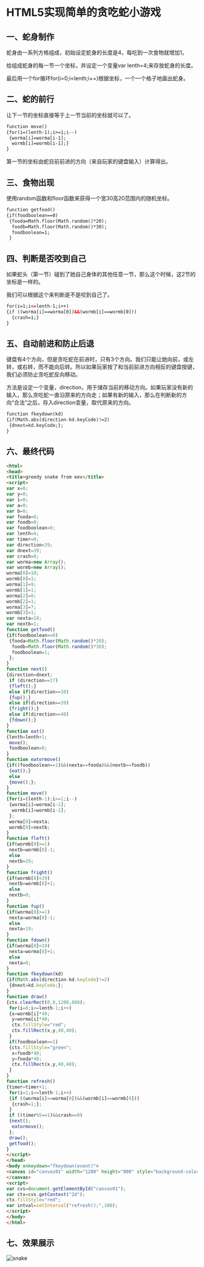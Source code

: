 # HTML5实现简单的贪吃蛇小游戏

## 一、蛇身制作

蛇身由一系列方格组成，初始设定蛇身的长度是4，每吃到一次食物就增加1。

给组成蛇身的每一节一个坐标，并设定一个变量var lenth=4;来存放蛇身的长度。

最后用一个for循环for(i=0;i<lenth;i++)根据坐标，一个一个格子地画出蛇身。

## 二、蛇的前行

让下一节的坐标直接等于上一节当前的坐标就可以了。

```html
function move()
{for(i=(lenth-1);i>=1;i--)
 {worma[i]=worma[i-1];
  wormb[i]=wormb[i-1];}
}
```

第一节的坐标由蛇目前前进的方向（来自玩家的键盘输入）计算得出。

## 三、食物出现

使用random函数和floor函数来获得一个宽30高20范围内的随机坐标。

```html
function getfood()
{if(foodboolean==0)
 {fooda=Math.floor(Math.random()*20);
  foodb=Math.floor(Math.random()*30);
  foodboolean=1;
 }
```

## 四、判断是否咬到自己

如果蛇头（第一节）碰到了她自己身体的其他任意一节，那么这个时候，这2节的坐标是一样的。

我们可以根据这个来判断是不是咬到自己了。

```html
for(i=1;i<=lenth-1;i++)
{if ((worma[i]==worma[0])&&(wormb[i]==wormb[0]))
  {crash=1;}
}
```

## 五、自动前进和防止后退

键盘有4个方向，但是贪吃蛇在前进时，只有3个方向。我们只能让她向前，或左转，或右转，而不能向后转。所以如果玩家按了和当前前进方向相反的键盘按键，我们必须防止贪吃蛇反向移动。

方法是设定一个变量，direction，用于储存当前的移动方向。如果玩家没有新的输入，那么贪吃蛇一直沿原来的方向走；如果有新的输入，那么在判断新的方向“合法”之后，存入direction变量，取代原来的方向。

```html
function fkeydown(kd)
{if(Math.abs(direction-kd.keyCode)!=2)
 {dnext=kd.keyCode;};
}
```

## 六、最终代码

```html
<html>
<head>
<title>greedy snake from eev</title>
<script>
var x=0;
var y=0;
var i=0;
var a=0;
var b=0;
var fooda=0;
var foodb=0;
var foodboolean=0;
var lenth=4;
var timer=0;
var direction=39;
var dnext=39;
var crash=0;
var worma=new Array();
var wormb=new Array();
worma[0]=10;
wormb[0]=1;
worma[1]=9;
wormb[1]=1;
worma[2]=8;
wormb[2]=1;
worma[3]=7;
wormb[3]=1;
var nexta=10;
var nextb=1;
function getfood()
{if(foodboolean==0)
 {fooda=Math.floor(Math.random()*20);
  foodb=Math.floor(Math.random()*30);
  foodboolean=1;
 };
}
function next()
{direction=dnext;
 if (direction==37)
 {fleft();}
 else if(direction==38)
 {fup();}
 else if(direction==39)
 {fright();}
 else if(direction==40)
 {fdown();} 
}
function eat()
{lenth=lenth+1;
 move();
 foodboolean=0;
}
function eatormove()
{if((foodboolean==1)&&(nexta==fooda)&&(nextb==foodb))
 {eat();}
 else
 {move();};
}
function move()
{for(i=(lenth-1);i>=1;i--)
 {worma[i]=worma[i-1];
  wormb[i]=wormb[i-1];
 };
 worma[0]=nexta;
 wormb[0]=nextb;
}
function fleft()
{if(wormb[0]>=1)
 nextb=wormb[0]-1;
 else
 nextb=29;
}
function fright()
{if(wormb[0]<29)
 nextb=wormb[0]+1;
 else
 nextb=0;
}
function fup()
{if(worma[0]>=1)
 nexta=worma[0]-1;
 else
 nexta=19;
}
function fdown()
{if(worma[0]<19)
 nexta=worma[0]+1;
 else
 nexta=0;
}
function fkeydown(kd)
{if(Math.abs(direction-kd.keyCode)!=2)
 {dnext=kd.keyCode;};
}
function draw()
{ctx.clearRect(0,0,1200,800);
 for(i=0;i<=lenth-1;i++)
 {x=wormb[i]*40;
  y=worma[i]*40;
  ctx.fillStyle="red";
  ctx.fillRect(x,y,40,40);
 }
 if(foodboolean==1)
 {ctx.fillStyle="green";
  x=foodb*40;
  y=fooda*40;
  ctx.fillRect(x,y,40,40);
 } 
}
function refresh()
{timer=timer+1;
 for(i=1;i<=lenth-1;i++)
 {if ((worma[i]==worma[0])&&(wormb[i]==wormb[0]))
  {crash=1;};
 } 
 if ((timer%5==1)&&crash==0)
 {next();
  eatormove();
 };
 draw(); 
 getfood(); 
}
</script>
</head>
<body onkeydown="fkeydown(event)">
<canvas id="canvas01" width="1200" height="800" style="background-color:black">
</canvas>
<script>
var cvs=document.getElementById("canvas01");
var ctx=cvs.getContext("2d");
ctx.fillStyle="red";
var intval=setInterval("refresh();",100);
</script>
</body>
</html>
```

## 七、效果展示

![snake](snake.PNG)


